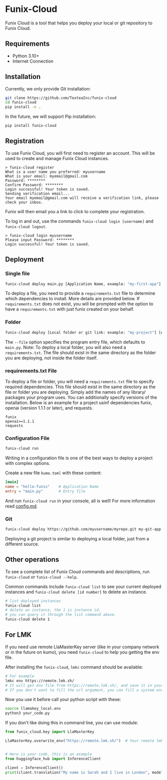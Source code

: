 # Funix-Cloud

Funix Cloud is a tool that helps you deploy your local or git repository to Funix Cloud.

## Requirements

- Python 3.10+
- Internet Connection

## Installation

Currently, we only provide Git installation:

```bash
git clone https://github.com/TexteaInc/funix-cloud
cd funix-cloud
pip install -e .
```

In the future, we will support Pip installation:

```bash
pip install funix-cloud
```

## Registration

To use Funix Cloud, you will first need to register an account. This will be used to create and manage Funix Cloud instances. 
```plaintext
> funix-cloud register
What is a user name you preferred: myusername
What is your email: myemail@gmail.com
Password: ********
Confirm Password: ********
Login successful! Your token is saved.
Sending verification email...
Your email myemail@gmail.com will receive a verification link, please check your inbox.
```

Funix will then email you a link to click to complete your registration. 

To log in and out, use the commands `funix-cloud login [username]` and `funix-cloud logout`.
```plaintext
> funix-cloud login myusername
Please input Password: ********
Login successful! Your token is saved.
```
## Deployment

### Single file

```bash
funix-cloud deploy main.py [Application Name, example: "my-first-app"]
```

To deploy a file, you need to provide a `requirements.txt` file to determine which dependencies to install. More details are provided below. If `requirements.txt` does not exist, you will be prompted with the option to have a `requirements.txt` with just funix created on your behalf.

### Folder

```bash
funix-cloud deploy [Local folder or git link: example: "my-project"] [Application Name, example: "my-first-app"] --file main.py
```

The `--file` option specifies the program entry file, which defaults to `main.py`. Note: To deploy a local folder, you will also need a `requirements.txt`. The file should exist in the same directory as the folder you are deploying, not inside the folder itself. 

### requirements.txt File

To deploy a file or folder, you will need a `requirements.txt` file to specify required dependencies. This file should exist in the same directory as the file or folder you are deploying. Simply add the names of any library/ packages your program uses. You can additionally specify versions of the installation. Below is an example for a project usinf dependencies funix, openai (version 1.1.1 or later), and requests.  

```plaintext
funix
openai>=1.1.1
requests
```

### Configuration File

```bash
funix-cloud run
```

Writing in a configuration file is one of the best ways to deploy a project with complex options.

Create a new file `kumo.toml` with these content:

```toml
[main]
name = "hello-funix"    # Application Name
entry = "main.py"       # Entry file
```

And run `funix-cloud run` in your console, all is well! For more information read [config.md](config.md).

### Git

```bash
funix-cloud deploy https://github.com/myusername/myrepo.git my-git-app --file main.py
```

Deploying a git project is similar to deploying a local folder, just from a different source.

## Other operations
To see a complete list of Funix Cloud commands and descriptions, run `funix-cloud` or `funix-cloud --help`. 

Common commands include `funix-cloud list` to see your current deployed instances and `funix-cloud delete [id number]` to delete an instance.

```bash
# list deployed instances
funix-cloud list
# delete an instance, the 1 is instance id,
# you can query it through the list command above.
funix-cloud delete 1
```

## For LMK

If you need use remote LlaMasterKey server (like in your company network or in the future on kumo), you need `funix-cloud` to help you getting the env file.

After installing the `funix-cloud`, `lmkc` command should be available:

```bash
# For example
lmkc env https://remote.lmk.sh/
# It will get env file from https://remote.lmk.sh/, and save it in your current folder with name `llamakey_local.env`.
# If you don't want to fill the url argument, you can fill a system env called `BASE_URL` with remote lmk server.
```

Now you use it before call your python script with these:

```bash
source llamakey_local.env
python3 your_code.py
```

If you don't like doing this in command line, you can use module:

```python
from funix_cloud.key import LlaMasterKey

LlaMasterKey.overwrite_env("https://remote.lmk.sh/")  # Your remote lmk server


# Here is your code, this is an example
from huggingface_hub import InferenceClient

client = InferenceClient()
print(client.translation("My name is Sarah and I live in London", model="t5-small"))
```

